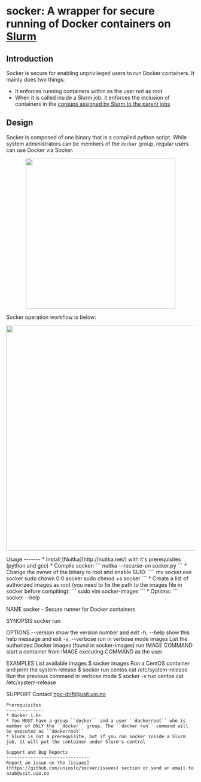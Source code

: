 # socker: A wrapper for secure running of Docker containers on [Slurm](https://slurm.schedmd.com/)

Introduction
-------------
Socker is secure for enabling unprivileged users to run Docker containers. It mainly does two things: 
* It enforces running containers within as the user not as root 
* When it is called inside a Slurm job, it enforces the inclusion of containers in the [cgroups assigned by Slurm to the parent jobs](https://slurm.schedmd.com/cgroups.html)


Design
-------
Socker is composed of one binary that is a compiled python script. While system administrators can be members of the ``docker`` group, regular users can use Docker via Socker.

<p align="center">
	<img src="https://github.com/unioslo/socker/blob/master/files/socker.png" width="400"><br>
</p>
Socker operation workflow is below:
<p align="center">
	<img src="https://github.com/unioslo/socker/blob/master/files/socker-flowchart.png" width="600"><br>
</p>
Usage
-------
* Install [Nuitka](http://nuitka.net/) with it's prerequisites (python and gcc)
* Compile socker: 
```
nuitka --recurse-on socker.py
```
* Change the owner of the binary to root and enable SUID: 
````
mv socker.exe socker
sudo chown 0:0 socker
sudo chmod +s socker
```
* Create a list of authorized images as root (you need to fix the path to the images file in socker before compiting):
```
sudo vim socker-images
```
* Options:
```
socker --help 

NAME
	socker - Secure runner for Docker containers

SYNOPSIS
	socker run <docker-image> <command>

OPTIONS
	--version
		show the version number and exit
	-h, --help
		show this help message and exit
	-v, --verbose
		run in verbose mode
	images
		List the authorized Docker images (found in socker-images)
	run IMAGE COMMAND
		start a container from IMAGE executing COMMAND as the user

EXAMPLES
	List available images
		$ socker images
	Run a CentOS container and print the system release
		$ socker run centos cat /etc/system-release
	Run the previous command in verbose mode
		$ socker -v run centos cat /etc/system-release

SUPPORT
	Contact hpc-drift@usit.uio.no
```
Prerequisites
--------------
* Docker 1.6+
* You MUST have a group ``docker`` and a user ``dockerroot`` who is member of ONLY the ``docker`` group. The ``docker run`` command will be executed as ``dockerroot``
* Slurm is not a prerequisite, but if you run socker inside a Slurm job, it will put the container under Slurm's control

Support and Bug Reports
-------------------------------
Report an issue on the [issues](https://github.com/unioslo/socker/issues) section or send an email to azab@usit.uio.no
